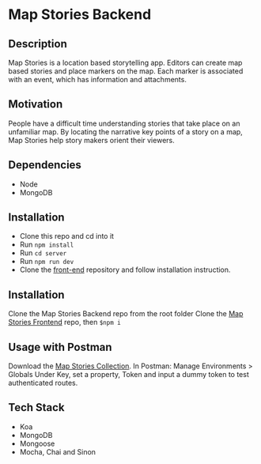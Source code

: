 # Map Stories Backend

## Description
Map Stories is a location based storytelling app. Editors can create map based stories and place markers on the map. Each marker is associated with an event, which has information and attachments.

## Motivation
People have a difficult time understanding stories that take place on an unfamiliar map. By locating the narrative key points of a story on a map, Map Stories help story makers orient their viewers.

## Dependencies

- Node
- MongoDB

## Installation

- Clone this repo and cd into it
- Run `npm install`
- Run `cd server`
- Run `npm run dev`
- Clone the [front-end](https://github.com/fredpinon/map-stories-front-end) repository and follow installation instruction.

## Installation
Clone the Map Stories Backend repo from the root folder
Clone the [Map Stories Frontend](https://github.com/fredpinon/map-stories-front-end) repo, then `$npm i`

## Usage with Postman
Download the [Map Stories Collection](https://documenter.getpostman.com/view/2573635/map-story-localhost/71FXBMv).
In Postman: Manage Environments > Globals
Under Key, set a property, Token and input a dummy token to test authenticated routes.  

## Tech Stack
- Koa
- MongoDB
- Mongoose
- Mocha, Chai and Sinon
